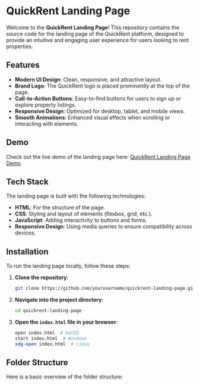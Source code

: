 # QuickRent Landing Page

Welcome to the **QuickRent Landing Page**! This repository contains the source code for the landing page of the QuickRent platform, designed to provide an intuitive and engaging user experience for users looking to rent properties.

## Features
- **Modern UI Design**: Clean, responsive, and attractive layout.
- **Brand Logo**: The QuickRent logo is placed prominently at the top of the page.
- **Call-to-Action Buttons**: Easy-to-find buttons for users to sign up or explore property listings.
- **Responsive Design**: Optimized for desktop, tablet, and mobile views.
- **Smooth Animations**: Enhanced visual effects when scrolling or interacting with elements.

## Demo

Check out the live demo of the landing page here: [QuickRent Landing Page Demo](#)

## Tech Stack

The landing page is built with the following technologies:
- **HTML**: For the structure of the page.
- **CSS**: Styling and layout of elements (flexbox, grid, etc.).
- **JavaScript**: Adding interactivity to buttons and forms.
- **Responsive Design**: Using media queries to ensure compatibility across devices.

## Installation

To run the landing page locally, follow these steps:

1. **Clone the repository**:
    ```bash
    git clone https://github.com/yourusername/quickrent-landing-page.git
    ```

2. **Navigate into the project directory**:
    ```bash
    cd quickrent-landing-page
    ```

3. **Open the `index.html` file in your browser**:
    ```bash
    open index.html  # macOS
    start index.html  # Windows
    xdg-open index.html  # Linux
    ```

## Folder Structure

Here is a basic overview of the folder structure:

